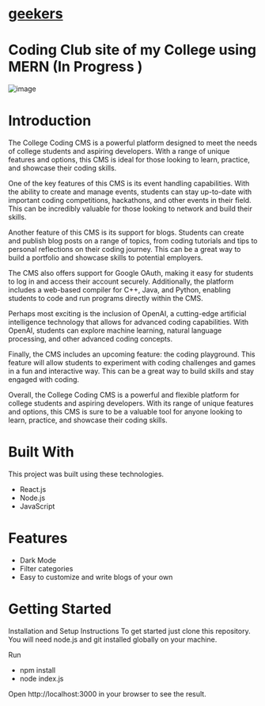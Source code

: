 # [geekers](https://geekers.vercel.app/)

# Coding Club site of my College using MERN (In Progress )

![image](https://user-images.githubusercontent.com/92181337/228806433-2cd613b3-dd8e-4c20-a59f-29cb99524a71.png)

# Introduction

The College Coding CMS is a powerful platform designed to meet the needs of college students and aspiring developers. With a range of unique features and options, this CMS is ideal for those looking to learn, practice, and showcase their coding skills.

One of the key features of this CMS is its event handling capabilities. With the ability to create and manage events, students can stay up-to-date with important coding competitions, hackathons, and other events in their field. This can be incredibly valuable for those looking to network and build their skills.

Another feature of this CMS is its support for blogs. Students can create and publish blog posts on a range of topics, from coding tutorials and tips to personal reflections on their coding journey. This can be a great way to build a portfolio and showcase skills to potential employers.

The CMS also offers support for Google OAuth, making it easy for students to log in and access their account securely. Additionally, the platform includes a web-based compiler for C++, Java, and Python, enabling students to code and run programs directly within the CMS.

Perhaps most exciting is the inclusion of OpenAI, a cutting-edge artificial intelligence technology that allows for advanced coding capabilities. With OpenAI, students can explore machine learning, natural language processing, and other advanced coding concepts.

Finally, the CMS includes an upcoming feature: the coding playground. This feature will allow students to experiment with coding challenges and games in a fun and interactive way. This can be a great way to build skills and stay engaged with coding.

Overall, the College Coding CMS is a powerful and flexible platform for college students and aspiring developers. With its range of unique features and options, this CMS is sure to be a valuable tool for anyone looking to learn, practice, and showcase their coding skills.

# Built With

This project was built using these technologies.

- React.js
- Node.js
- JavaScript

# Features

- Dark Mode
- Filter categories
- Easy to customize and write blogs of your own

# Getting Started

Installation and Setup Instructions
To get started just clone this repository. You will need node.js and git installed globally on your machine.

Run

- npm install
- node index.js

Open http://localhost:3000 in your browser to see the result.
